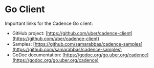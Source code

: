 # Go Client

Important links for the Cadence Go client:

- GitHub project: [https://github.com/uber/cadence-client](https://github.com/uber/cadence-client)
- Samples: [https://github.com/samarabbas/cadence-samples](https://github.com/samarabbas/cadence-samples)
- GoDoc documentation: [https://godoc.org/go.uber.org/cadence](https://godoc.org/go.uber.org/cadence)

